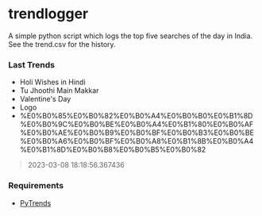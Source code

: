 # trendlogger
A simple python script which logs the top five searches of the day in India.<br>See the trend.csv for the history.<br>

<!-- Last Trends -->
### Last Trends
* Holi Wishes in Hindi
* Tu Jhoothi Main Makkar
* Valentine's Day
* Logo
* %E0%B0%85%E0%B0%82%E0%B0%A4%E0%B0%B0%E0%B1%8D%E0%B0%9C%E0%B0%BE%E0%B0%A4%E0%B1%80%E0%B0%AF %E0%B0%AE%E0%B0%B9%E0%B0%BF%E0%B0%B3%E0%B0%BE %E0%B0%A6%E0%B0%BF%E0%B0%A8%E0%B1%8B%E0%B0%A4%E0%B1%8D%E0%B0%B8%E0%B0%B5%E0%B0%82
> 2023-03-08 18:18:56.367436

<!-- Requirements -->
### Requirements
* [PyTrends](https://github.com/dreyco676/pytrends)
